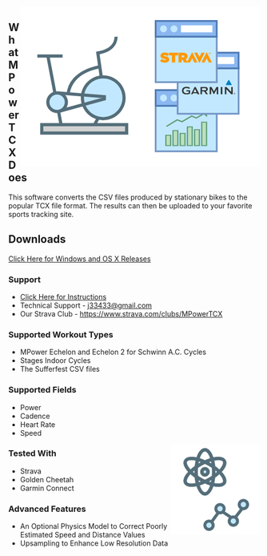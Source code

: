 <img align="right" src="images/mpowertcx%20simpler.png"/>

## What MPowerTCX Does
This software converts the CSV files produced by stationary bikes to the popular TCX file format. The results can then be uploaded to your favorite sports tracking site.

## Downloads
[Click Here for Windows and OS X Releases](https://github.com/j33433/MPowerTCX/releases)

### Support
* [Click Here for Instructions](INSTRUCTIONS.md)
* Technical Support - j33433@gmail.com
* Our Strava Club - https://www.strava.com/clubs/MPowerTCX

### Supported Workout Types
* MPower Echelon and Echelon 2 for Schwinn A.C. Cycles
* Stages Indoor Cycles
* The Sufferfest CSV files

### Supported Fields
* Power
* Cadence
* Heart Rate
* Speed

<img src="images/mpowertcx advanced.png" align="right"/>

### Tested With
* Strava
* Golden Cheetah
* Garmin Connect

### Advanced Features
* An Optional Physics Model to Correct Poorly Estimated Speed and Distance Values
* Upsampling to Enhance Low Resolution Data
